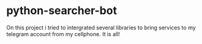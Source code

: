 # python-searcher-bot
On this project i tried to intergrated several libraries to bring services to my telegram account from my cellphone. It is all!
